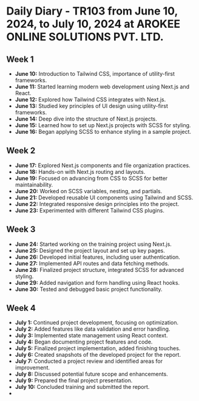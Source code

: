 # Daily Diary - TR103 from June 10, 2024, to July 10, 2024 at AROKEE ONLINE SOLUTIONS PVT. LTD.

## Week 1
- **June 10:** Introduction to Tailwind CSS, importance of utility-first frameworks.
- **June 11:** Started learning modern web development using Next.js and React.
- **June 12:** Explored how Tailwind CSS integrates with Next.js.
- **June 13:** Studied key principles of UI design using utility-first frameworks.
- **June 14:** Deep dive into the structure of Next.js projects.
- **June 15:** Learned how to set up Next.js projects with SCSS for styling.
- **June 16:** Began applying SCSS to enhance styling in a sample project.

## Week 2
- **June 17:** Explored Next.js components and file organization practices.
- **June 18:** Hands-on with Next.js routing and layouts.
- **June 19:** Focused on advancing from CSS to SCSS for better maintainability.
- **June 20:** Worked on SCSS variables, nesting, and partials.
- **June 21:** Developed reusable UI components using Tailwind and SCSS.
- **June 22:** Integrated responsive design principles into the project.
- **June 23:** Experimented with different Tailwind CSS plugins.

## Week 3
- **June 24:** Started working on the training project using Next.js.
- **June 25:** Designed the project layout and set up key pages.
- **June 26:** Developed initial features, including user authentication.
- **June 27:** Implemented API routes and data fetching methods.
- **June 28:** Finalized project structure, integrated SCSS for advanced styling.
- **June 29:** Added navigation and form handling using React hooks.
- **June 30:** Tested and debugged basic project functionality.

## Week 4
- **July 1:** Continued project development, focusing on optimization.
- **July 2:** Added features like data validation and error handling.
- **July 3:** Implemented state management using React context.
- **July 4:** Began documenting project features and code.
- **July 5:** Finalized project implementation, added finishing touches.
- **July 6:** Created snapshots of the developed project for the report.
- **July 7:** Conducted a project review and identified areas for improvement.
- **July 8:** Discussed potential future scope and enhancements.
- **July 9:** Prepared the final project presentation.
- **July 10:** Concluded training and submitted the report.
- 

